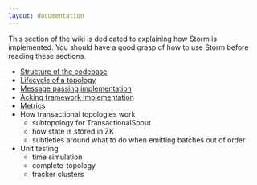 ```yaml
---
layout: documentation
---
```

This section of the wiki is dedicated to explaining how Storm is implemented. You should have a good grasp of how to use Storm before reading these sections. 

- [Structure of the codebase](Structure-of-the-codebase.html)
- [Lifecycle of a topology](Lifecycle-of-a-topology.html)
- [Message passing implementation](Message-passing-implementation.html)
- [Acking framework implementation](Acking-framework-implementation.html)
- [Metrics](Metrics.html)
- How transactional topologies work
   - subtopology for TransactionalSpout
   - how state is stored in ZK
   - subtleties around what to do when emitting batches out of order
- Unit testing
  - time simulation
  - complete-topology
  - tracker clusters
